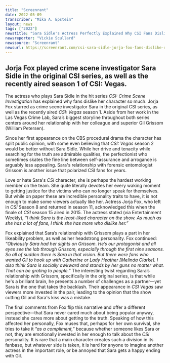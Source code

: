 ```yaml
---
title: "Screenrant"
date: 2022-05-09
transcriber: "Mika A. Epstein"
layout: news
tags: ["2022"]
newstitle: "Sara Sidle's Actress Perfectly Explained Why CSI Fans Dislike Her So Much"
newsreporter: "Vickie Scullard"
newssource: "Screenrant"
newsurl: https://screenrant.com/csi-sara-sidle-jorja-fox-fans-dislike-reason/
---
```


## Jorja Fox played crime scene investigator Sara Sidle in the original CSI series, as well as the recently aired season 1 of CSI: Vegas.

The actress who plays Sara Sidle in the hit series _CSI: Crime Scene Investigation_ has explained why fans dislike her character so much. Jorja Fox starred as crime scene investigator Sara in the original CSI series, as well as the recently aired _CSI: Vegas_ season 1. Aside from her work in the Las Vegas Crime Lab, Sara’s biggest storyline throughout both series centers around her relationship with her colleague and superior Gil Grissom (William Petersen).

Since her first appearance on the CBS procedural drama the character has split public opinion, with some even believing that _CSI: Vegas_ season 2 would be better without Sara Sidle. While her drive and tenacity while searching for the truth are admirable qualities, the perfectionist who sometimes skates the fine line between self-assurance and arrogance is arguably less appealing. Sara's relationship with forensic entomologist Grissom is another issue that polarized CSI fans for years.

Love or hate Sara's _CSI_ character, she is perhaps the hardest working member on the team. She quite literally devotes her every waking moment to getting justice for the victims who can no longer speak for themselves. But while on paper these are incredible personality traits to have, it is not enough to make some viewers actually like her. Actress Jorja Fox, who left in _CSI_ Season 8 and returned in season 11, acknowledged this when the finale of _CSI_ season 15 aired in 2015. The actress stated (via Entertainment Weekly), _“I think Sara is the least-liked character on the show. As much as she has a lot of fans, I think she has more who dislike her.”_

Fox explained that Sara’s relationship with Grissom plays a part in her likeability problem, as well as her headstrong personality. Fox continued: _“Obviously Sara had her sights on Grissom. He’s our protagonist and all eyes see the lab through Grissom, especially through the first nine seasons. So all of sudden there is Sara in that vision. But there were fans who wanted Gil to hook up with Catherine or Lady Heather [Melinda Clarke]. I also think Sara is socially awkward and stands by her guns no matter what. That can be grating to people.”_ The interesting twist regarding Sara’s relationship with Grissom, specifically in the original series, is that while he's a brilliant brain, he presents a number of challenges as a partner—yet Sara is the one that takes the backlash. Their appearance in _CSI Vegas_ saw viewers more invested in the pair, leading to the opinion that the show cutting Gil and Sara's kiss was a mistake.

The final comments from Fox flip this narrative and offer a different perspective—that Sara never cared much about being popular anyway, instead she cares more about getting to the truth. Speaking of how this affected her personally, Fox muses that, perhaps for her own survival, she tries to take it _“as a compliment,”_ because whether someone likes Sara or not, they are emotionally invested in her enough to talk about the _CSI_ personality. It is rare that a main character creates such a division in its fanbase, but whatever side is taken, it is hard for anyone to imagine another actress in the important role, or be annoyed that Sara gets a happy ending with Gil.
